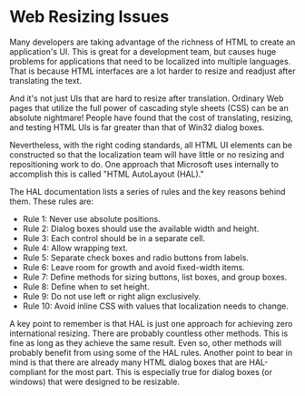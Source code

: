 

# Web Resizing Issues

Many developers are taking advantage of the richness of HTML to create an application's UI. This is great for a development team, but causes huge problems for applications that need to be localized into multiple languages. That is because HTML interfaces are a lot harder to resize and readjust after translating the text.

And it's not just UIs that are hard to resize after translation. Ordinary Web pages that utilize the full power of cascading style sheets (CSS) can be an absolute nightmare! People have found that the cost of translating, resizing, and testing HTML UIs is far greater than that of Win32 dialog boxes.

Nevertheless, with the right coding standards, all HTML UI elements can be constructed so that the localization team will have little or no resizing and repositioning work to do. One approach that Microsoft uses internally to accomplish this is called "HTML AutoLayout (HAL)."

The HAL documentation lists a series of rules and the key reasons behind them. These rules are:

-   Rule 1: Never use absolute positions.
-   Rule 2: Dialog boxes should use the available width and height.
-   Rule 3: Each control should be in a separate cell.
-   Rule 4: Allow wrapping text.
-   Rule 5: Separate check boxes and radio buttons from labels.
-   Rule 6: Leave room for growth and avoid fixed-width items.
-   Rule 7: Define methods for sizing buttons, list boxes, and group boxes.
-   Rule 8: Define when to set height.
-   Rule 9: Do not use left or right align exclusively.
-   Rule 10: Avoid inline CSS with values that localization needs to change.

A key point to remember is that HAL is just one approach for achieving zero international resizing. There are probably countless other methods. This is fine as long as they achieve the same result. Even so, other methods will probably benefit from using some of the HAL rules. Another point to bear in mind is that there are already many HTML dialog boxes that are HAL-compliant for the most part. This is especially true for dialog boxes (or windows) that were designed to be resizable.


